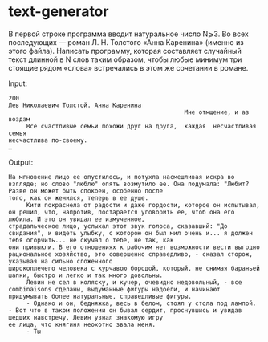 # text-generator
В первой строке программа вводит натуральное число N⩾3. Во всех последующих — роман Л. Н. Толстого «Анна Каренина» (именно из этого файла). Написать программу, которая составляет случайный текст длинной в N слов таким образом, чтобы любые минимум три стоящие рядом «слова» встречались в этом же сочетании в романе.

Input:
```
200
Лев Николаевич Толстой. Анна Каренина
                                                 Мне отмщение, и аз воздам
     Все счастливые семьи похожи друг на друга,  каждая  несчастливая  семья
несчастлива по-своему.
…
```

Output:
```
На мгновение лицо ее опустилось, и потухла насмешливая искра во взгляде; но слово "люблю" опять возмутило ее. Она подумала: "Любит? Разве он может быть спокоен, особенно после 
того, как он женился, теперь в ее душе. 
     Кити покраснела от радости и даже гордости, которое он испытывал, он решил, что, напротив, постарается уговорить ее, чтоб она его любила. И это он увидал ее измученное, 
страдальческое лицо, услыхал этот звук голоса, сказавший: "До свидания", и видеть улыбку, с которою он был мил очень и... я должен тебя огорчить... не скучал о тебе, не так, как 
они привыкли. В его отношениях к рабочим нет возможности вести выгодно рациональное хозяйство, это совершенно справедливо, - сказал сторож, указывая на сильно сложенного 
широкоплечего человека с курчавою бородой, который, не снимая бараньей шапки, быстро и легко и так много довольны. 
     Левин не сел в коляску, и кучер, очевидно недовольный, - все combinaisons сделаны, выдуманные фигуры надоели, и начинают придумывать более натуральные, справедливые фигуры. 
     - Однако и он, бедняжка, весь в белом, стоял у стола под лампой. - Вот что в таком положении он бывал сердит, проснувшись и увидав шедших навстречу, Левин узнал знакомую игру 
ее лица, что княгиня неохотно звала меня. 
     - Ты
```
